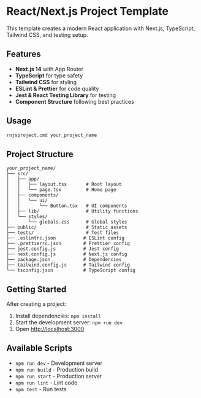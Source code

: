 # React/Next.js Project Template

This template creates a modern React application with Next.js, TypeScript, Tailwind CSS, and testing setup.

## Features

- **Next.js 14** with App Router
- **TypeScript** for type safety
- **Tailwind CSS** for styling
- **ESLint & Prettier** for code quality
- **Jest & React Testing Library** for testing
- **Component Structure** following best practices

## Usage

```bash
rnjsproject.cmd your_project_name
```

## Project Structure

```
your_project_name/
├── src/
│   ├── app/
│   │   ├── layout.tsx       # Root layout
│   │   └── page.tsx         # Home page
│   ├── components/
│   │   └── ui/
│   │       └── Button.tsx   # UI components
│   ├── lib/                 # Utility functions
│   └── styles/
│       └── globals.css      # Global styles
├── public/                  # Static assets
├── tests/                   # Test files
├── .eslintrc.json          # ESLint config
├── .prettierrc.json        # Prettier config
├── jest.config.js          # Jest config
├── next.config.js          # Next.js config
├── package.json            # Dependencies
├── tailwind.config.js      # Tailwind config
└── tsconfig.json           # TypeScript config
```

## Getting Started

After creating a project:

1. Install dependencies: `npm install`
2. Start the development server: `npm run dev`
3. Open [http://localhost:3000](http://localhost:3000)

## Available Scripts

- `npm run dev` - Development server
- `npm run build` - Production build
- `npm run start` - Production server
- `npm run lint` - Lint code
- `npm test` - Run tests
